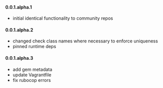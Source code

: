 #### 0.0.1.alpha.1

* initial identical functionality to community repos

#### 0.0.1.alpha.2

* changed check class names where necessary to enforce uniqueness
* pinned runtime deps

#### 0.0.1.alpha.3

* add gem metadata
* update Vagrantfile
* fix rubocop errors